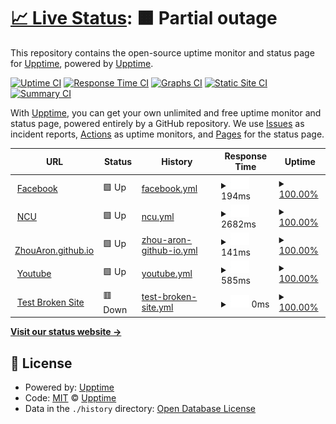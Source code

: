 # [📈 Live Status](https://demo.upptime.js.org): <!--live status--> **🟧 Partial outage**

This repository contains the open-source uptime monitor and status page for [Upptime](https://upptime.js.org), powered by [Upptime](https://github.com/upptime/upptime).

[![Uptime CI](https://github.com/upptime/upptime/workflows/Uptime%20CI/badge.svg)](https://github.com/upptime/upptime/actions?query=workflow%3A%22Uptime+CI%22)
[![Response Time CI](https://github.com/upptime/upptime/workflows/Response%20Time%20CI/badge.svg)](https://github.com/upptime/upptime/actions?query=workflow%3A%22Response+Time+CI%22)
[![Graphs CI](https://github.com/upptime/upptime/workflows/Graphs%20CI/badge.svg)](https://github.com/upptime/upptime/actions?query=workflow%3A%22Graphs+CI%22)
[![Static Site CI](https://github.com/upptime/upptime/workflows/Static%20Site%20CI/badge.svg)](https://github.com/upptime/upptime/actions?query=workflow%3A%22Static+Site+CI%22)
[![Summary CI](https://github.com/upptime/upptime/workflows/Summary%20CI/badge.svg)](https://github.com/upptime/upptime/actions?query=workflow%3A%22Summary+CI%22)

With [Upptime](https://upptime.js.org), you can get your own unlimited and free uptime monitor and status page, powered entirely by a GitHub repository. We use [Issues](https://github.com/upptime/upptime/issues) as incident reports, [Actions](https://github.com/upptime/upptime/actions) as uptime monitors, and [Pages](https://demo.upptime.js.org) for the status page.

<!--start: status pages-->
<!-- This summary is generated by Upptime (https://github.com/upptime/upptime) -->
<!-- Do not edit this manually, your changes will be overwritten -->
<!-- prettier-ignore -->
| URL | Status | History | Response Time | Uptime |
| --- | ------ | ------- | ------------- | ------ |
| <img alt="" src="https://favicons.githubusercontent.com/www.facebook.com" height="13"> [Facebook](https://www.facebook.com) | 🟩 Up | [facebook.yml](https://github.com/ZhouAron/BDC/commits/HEAD/history/facebook.yml) | <details><summary><img alt="Response time graph" src="./graphs/facebook/response-time-week.png" height="20"> 194ms</summary><br><a href="https://demo.upptime.js.org/history/facebook"><img alt="Response time 194" src="https://img.shields.io/endpoint?url=https%3A%2F%2Fraw.githubusercontent.com%2FZhouAron%2FBDC%2FHEAD%2Fapi%2Ffacebook%2Fresponse-time.json"></a><br><a href="https://demo.upptime.js.org/history/facebook"><img alt="24-hour response time 376" src="https://img.shields.io/endpoint?url=https%3A%2F%2Fraw.githubusercontent.com%2FZhouAron%2FBDC%2FHEAD%2Fapi%2Ffacebook%2Fresponse-time-day.json"></a><br><a href="https://demo.upptime.js.org/history/facebook"><img alt="7-day response time 194" src="https://img.shields.io/endpoint?url=https%3A%2F%2Fraw.githubusercontent.com%2FZhouAron%2FBDC%2FHEAD%2Fapi%2Ffacebook%2Fresponse-time-week.json"></a><br><a href="https://demo.upptime.js.org/history/facebook"><img alt="30-day response time 194" src="https://img.shields.io/endpoint?url=https%3A%2F%2Fraw.githubusercontent.com%2FZhouAron%2FBDC%2FHEAD%2Fapi%2Ffacebook%2Fresponse-time-month.json"></a><br><a href="https://demo.upptime.js.org/history/facebook"><img alt="1-year response time 194" src="https://img.shields.io/endpoint?url=https%3A%2F%2Fraw.githubusercontent.com%2FZhouAron%2FBDC%2FHEAD%2Fapi%2Ffacebook%2Fresponse-time-year.json"></a></details> | <details><summary><a href="https://demo.upptime.js.org/history/facebook">100.00%</a></summary><a href="https://demo.upptime.js.org/history/facebook"><img alt="All-time uptime 100.00%" src="https://img.shields.io/endpoint?url=https%3A%2F%2Fraw.githubusercontent.com%2FZhouAron%2FBDC%2FHEAD%2Fapi%2Ffacebook%2Fuptime.json"></a><br><a href="https://demo.upptime.js.org/history/facebook"><img alt="24-hour uptime 100.00%" src="https://img.shields.io/endpoint?url=https%3A%2F%2Fraw.githubusercontent.com%2FZhouAron%2FBDC%2FHEAD%2Fapi%2Ffacebook%2Fuptime-day.json"></a><br><a href="https://demo.upptime.js.org/history/facebook"><img alt="7-day uptime 100.00%" src="https://img.shields.io/endpoint?url=https%3A%2F%2Fraw.githubusercontent.com%2FZhouAron%2FBDC%2FHEAD%2Fapi%2Ffacebook%2Fuptime-week.json"></a><br><a href="https://demo.upptime.js.org/history/facebook"><img alt="30-day uptime 100.00%" src="https://img.shields.io/endpoint?url=https%3A%2F%2Fraw.githubusercontent.com%2FZhouAron%2FBDC%2FHEAD%2Fapi%2Ffacebook%2Fuptime-month.json"></a><br><a href="https://demo.upptime.js.org/history/facebook"><img alt="1-year uptime 100.00%" src="https://img.shields.io/endpoint?url=https%3A%2F%2Fraw.githubusercontent.com%2FZhouAron%2FBDC%2FHEAD%2Fapi%2Ffacebook%2Fuptime-year.json"></a></details>
| <img alt="" src="https://favicons.githubusercontent.com/www.ncu.edu.tw" height="13"> [NCU](https://www.ncu.edu.tw/tw/index.html) | 🟩 Up | [ncu.yml](https://github.com/ZhouAron/BDC/commits/HEAD/history/ncu.yml) | <details><summary><img alt="Response time graph" src="./graphs/ncu/response-time-week.png" height="20"> 2682ms</summary><br><a href="https://demo.upptime.js.org/history/ncu"><img alt="Response time 2682" src="https://img.shields.io/endpoint?url=https%3A%2F%2Fraw.githubusercontent.com%2FZhouAron%2FBDC%2FHEAD%2Fapi%2Fncu%2Fresponse-time.json"></a><br><a href="https://demo.upptime.js.org/history/ncu"><img alt="24-hour response time 2424" src="https://img.shields.io/endpoint?url=https%3A%2F%2Fraw.githubusercontent.com%2FZhouAron%2FBDC%2FHEAD%2Fapi%2Fncu%2Fresponse-time-day.json"></a><br><a href="https://demo.upptime.js.org/history/ncu"><img alt="7-day response time 2682" src="https://img.shields.io/endpoint?url=https%3A%2F%2Fraw.githubusercontent.com%2FZhouAron%2FBDC%2FHEAD%2Fapi%2Fncu%2Fresponse-time-week.json"></a><br><a href="https://demo.upptime.js.org/history/ncu"><img alt="30-day response time 2682" src="https://img.shields.io/endpoint?url=https%3A%2F%2Fraw.githubusercontent.com%2FZhouAron%2FBDC%2FHEAD%2Fapi%2Fncu%2Fresponse-time-month.json"></a><br><a href="https://demo.upptime.js.org/history/ncu"><img alt="1-year response time 2682" src="https://img.shields.io/endpoint?url=https%3A%2F%2Fraw.githubusercontent.com%2FZhouAron%2FBDC%2FHEAD%2Fapi%2Fncu%2Fresponse-time-year.json"></a></details> | <details><summary><a href="https://demo.upptime.js.org/history/ncu">100.00%</a></summary><a href="https://demo.upptime.js.org/history/ncu"><img alt="All-time uptime 100.00%" src="https://img.shields.io/endpoint?url=https%3A%2F%2Fraw.githubusercontent.com%2FZhouAron%2FBDC%2FHEAD%2Fapi%2Fncu%2Fuptime.json"></a><br><a href="https://demo.upptime.js.org/history/ncu"><img alt="24-hour uptime 100.00%" src="https://img.shields.io/endpoint?url=https%3A%2F%2Fraw.githubusercontent.com%2FZhouAron%2FBDC%2FHEAD%2Fapi%2Fncu%2Fuptime-day.json"></a><br><a href="https://demo.upptime.js.org/history/ncu"><img alt="7-day uptime 100.00%" src="https://img.shields.io/endpoint?url=https%3A%2F%2Fraw.githubusercontent.com%2FZhouAron%2FBDC%2FHEAD%2Fapi%2Fncu%2Fuptime-week.json"></a><br><a href="https://demo.upptime.js.org/history/ncu"><img alt="30-day uptime 100.00%" src="https://img.shields.io/endpoint?url=https%3A%2F%2Fraw.githubusercontent.com%2FZhouAron%2FBDC%2FHEAD%2Fapi%2Fncu%2Fuptime-month.json"></a><br><a href="https://demo.upptime.js.org/history/ncu"><img alt="1-year uptime 100.00%" src="https://img.shields.io/endpoint?url=https%3A%2F%2Fraw.githubusercontent.com%2FZhouAron%2FBDC%2FHEAD%2Fapi%2Fncu%2Fuptime-year.json"></a></details>
| <img alt="" src="https://favicons.githubusercontent.com/zhouaron.github.io" height="13"> [ZhouAron.github.io](https://zhouaron.github.io/) | 🟩 Up | [zhou-aron-github-io.yml](https://github.com/ZhouAron/BDC/commits/HEAD/history/zhou-aron-github-io.yml) | <details><summary><img alt="Response time graph" src="./graphs/zhou-aron-github-io/response-time-week.png" height="20"> 141ms</summary><br><a href="https://demo.upptime.js.org/history/zhou-aron-github-io"><img alt="Response time 141" src="https://img.shields.io/endpoint?url=https%3A%2F%2Fraw.githubusercontent.com%2FZhouAron%2FBDC%2FHEAD%2Fapi%2Fzhou-aron-github-io%2Fresponse-time.json"></a><br><a href="https://demo.upptime.js.org/history/zhou-aron-github-io"><img alt="24-hour response time 70" src="https://img.shields.io/endpoint?url=https%3A%2F%2Fraw.githubusercontent.com%2FZhouAron%2FBDC%2FHEAD%2Fapi%2Fzhou-aron-github-io%2Fresponse-time-day.json"></a><br><a href="https://demo.upptime.js.org/history/zhou-aron-github-io"><img alt="7-day response time 141" src="https://img.shields.io/endpoint?url=https%3A%2F%2Fraw.githubusercontent.com%2FZhouAron%2FBDC%2FHEAD%2Fapi%2Fzhou-aron-github-io%2Fresponse-time-week.json"></a><br><a href="https://demo.upptime.js.org/history/zhou-aron-github-io"><img alt="30-day response time 141" src="https://img.shields.io/endpoint?url=https%3A%2F%2Fraw.githubusercontent.com%2FZhouAron%2FBDC%2FHEAD%2Fapi%2Fzhou-aron-github-io%2Fresponse-time-month.json"></a><br><a href="https://demo.upptime.js.org/history/zhou-aron-github-io"><img alt="1-year response time 141" src="https://img.shields.io/endpoint?url=https%3A%2F%2Fraw.githubusercontent.com%2FZhouAron%2FBDC%2FHEAD%2Fapi%2Fzhou-aron-github-io%2Fresponse-time-year.json"></a></details> | <details><summary><a href="https://demo.upptime.js.org/history/zhou-aron-github-io">100.00%</a></summary><a href="https://demo.upptime.js.org/history/zhou-aron-github-io"><img alt="All-time uptime 100.00%" src="https://img.shields.io/endpoint?url=https%3A%2F%2Fraw.githubusercontent.com%2FZhouAron%2FBDC%2FHEAD%2Fapi%2Fzhou-aron-github-io%2Fuptime.json"></a><br><a href="https://demo.upptime.js.org/history/zhou-aron-github-io"><img alt="24-hour uptime 100.00%" src="https://img.shields.io/endpoint?url=https%3A%2F%2Fraw.githubusercontent.com%2FZhouAron%2FBDC%2FHEAD%2Fapi%2Fzhou-aron-github-io%2Fuptime-day.json"></a><br><a href="https://demo.upptime.js.org/history/zhou-aron-github-io"><img alt="7-day uptime 100.00%" src="https://img.shields.io/endpoint?url=https%3A%2F%2Fraw.githubusercontent.com%2FZhouAron%2FBDC%2FHEAD%2Fapi%2Fzhou-aron-github-io%2Fuptime-week.json"></a><br><a href="https://demo.upptime.js.org/history/zhou-aron-github-io"><img alt="30-day uptime 100.00%" src="https://img.shields.io/endpoint?url=https%3A%2F%2Fraw.githubusercontent.com%2FZhouAron%2FBDC%2FHEAD%2Fapi%2Fzhou-aron-github-io%2Fuptime-month.json"></a><br><a href="https://demo.upptime.js.org/history/zhou-aron-github-io"><img alt="1-year uptime 100.00%" src="https://img.shields.io/endpoint?url=https%3A%2F%2Fraw.githubusercontent.com%2FZhouAron%2FBDC%2FHEAD%2Fapi%2Fzhou-aron-github-io%2Fuptime-year.json"></a></details>
| <img alt="" src="https://favicons.githubusercontent.com/www.youtube.com" height="13"> [Youtube](https://www.youtube.com/?hl=zh-TW&gl=TW) | 🟩 Up | [youtube.yml](https://github.com/ZhouAron/BDC/commits/HEAD/history/youtube.yml) | <details><summary><img alt="Response time graph" src="./graphs/youtube/response-time-week.png" height="20"> 585ms</summary><br><a href="https://demo.upptime.js.org/history/youtube"><img alt="Response time 585" src="https://img.shields.io/endpoint?url=https%3A%2F%2Fraw.githubusercontent.com%2FZhouAron%2FBDC%2FHEAD%2Fapi%2Fyoutube%2Fresponse-time.json"></a><br><a href="https://demo.upptime.js.org/history/youtube"><img alt="24-hour response time 676" src="https://img.shields.io/endpoint?url=https%3A%2F%2Fraw.githubusercontent.com%2FZhouAron%2FBDC%2FHEAD%2Fapi%2Fyoutube%2Fresponse-time-day.json"></a><br><a href="https://demo.upptime.js.org/history/youtube"><img alt="7-day response time 585" src="https://img.shields.io/endpoint?url=https%3A%2F%2Fraw.githubusercontent.com%2FZhouAron%2FBDC%2FHEAD%2Fapi%2Fyoutube%2Fresponse-time-week.json"></a><br><a href="https://demo.upptime.js.org/history/youtube"><img alt="30-day response time 585" src="https://img.shields.io/endpoint?url=https%3A%2F%2Fraw.githubusercontent.com%2FZhouAron%2FBDC%2FHEAD%2Fapi%2Fyoutube%2Fresponse-time-month.json"></a><br><a href="https://demo.upptime.js.org/history/youtube"><img alt="1-year response time 585" src="https://img.shields.io/endpoint?url=https%3A%2F%2Fraw.githubusercontent.com%2FZhouAron%2FBDC%2FHEAD%2Fapi%2Fyoutube%2Fresponse-time-year.json"></a></details> | <details><summary><a href="https://demo.upptime.js.org/history/youtube">100.00%</a></summary><a href="https://demo.upptime.js.org/history/youtube"><img alt="All-time uptime 100.00%" src="https://img.shields.io/endpoint?url=https%3A%2F%2Fraw.githubusercontent.com%2FZhouAron%2FBDC%2FHEAD%2Fapi%2Fyoutube%2Fuptime.json"></a><br><a href="https://demo.upptime.js.org/history/youtube"><img alt="24-hour uptime 100.00%" src="https://img.shields.io/endpoint?url=https%3A%2F%2Fraw.githubusercontent.com%2FZhouAron%2FBDC%2FHEAD%2Fapi%2Fyoutube%2Fuptime-day.json"></a><br><a href="https://demo.upptime.js.org/history/youtube"><img alt="7-day uptime 100.00%" src="https://img.shields.io/endpoint?url=https%3A%2F%2Fraw.githubusercontent.com%2FZhouAron%2FBDC%2FHEAD%2Fapi%2Fyoutube%2Fuptime-week.json"></a><br><a href="https://demo.upptime.js.org/history/youtube"><img alt="30-day uptime 100.00%" src="https://img.shields.io/endpoint?url=https%3A%2F%2Fraw.githubusercontent.com%2FZhouAron%2FBDC%2FHEAD%2Fapi%2Fyoutube%2Fuptime-month.json"></a><br><a href="https://demo.upptime.js.org/history/youtube"><img alt="1-year uptime 100.00%" src="https://img.shields.io/endpoint?url=https%3A%2F%2Fraw.githubusercontent.com%2FZhouAron%2FBDC%2FHEAD%2Fapi%2Fyoutube%2Fuptime-year.json"></a></details>
| <img alt="" src="https://favicons.githubusercontent.com/thissitedoesnotexist.koj.co" height="13"> [Test Broken Site](https://thissitedoesnotexist.koj.co) | 🟥 Down | [test-broken-site.yml](https://github.com/ZhouAron/BDC/commits/HEAD/history/test-broken-site.yml) | <details><summary><img alt="Response time graph" src="./graphs/test-broken-site/response-time-week.png" height="20"> 0ms</summary><br><a href="https://demo.upptime.js.org/history/test-broken-site"><img alt="Response time 0" src="https://img.shields.io/endpoint?url=https%3A%2F%2Fraw.githubusercontent.com%2FZhouAron%2FBDC%2FHEAD%2Fapi%2Ftest-broken-site%2Fresponse-time.json"></a><br><a href="https://demo.upptime.js.org/history/test-broken-site"><img alt="24-hour response time 0" src="https://img.shields.io/endpoint?url=https%3A%2F%2Fraw.githubusercontent.com%2FZhouAron%2FBDC%2FHEAD%2Fapi%2Ftest-broken-site%2Fresponse-time-day.json"></a><br><a href="https://demo.upptime.js.org/history/test-broken-site"><img alt="7-day response time 0" src="https://img.shields.io/endpoint?url=https%3A%2F%2Fraw.githubusercontent.com%2FZhouAron%2FBDC%2FHEAD%2Fapi%2Ftest-broken-site%2Fresponse-time-week.json"></a><br><a href="https://demo.upptime.js.org/history/test-broken-site"><img alt="30-day response time 0" src="https://img.shields.io/endpoint?url=https%3A%2F%2Fraw.githubusercontent.com%2FZhouAron%2FBDC%2FHEAD%2Fapi%2Ftest-broken-site%2Fresponse-time-month.json"></a><br><a href="https://demo.upptime.js.org/history/test-broken-site"><img alt="1-year response time 0" src="https://img.shields.io/endpoint?url=https%3A%2F%2Fraw.githubusercontent.com%2FZhouAron%2FBDC%2FHEAD%2Fapi%2Ftest-broken-site%2Fresponse-time-year.json"></a></details> | <details><summary><a href="https://demo.upptime.js.org/history/test-broken-site">100.00%</a></summary><a href="https://demo.upptime.js.org/history/test-broken-site"><img alt="All-time uptime 100.00%" src="https://img.shields.io/endpoint?url=https%3A%2F%2Fraw.githubusercontent.com%2FZhouAron%2FBDC%2FHEAD%2Fapi%2Ftest-broken-site%2Fuptime.json"></a><br><a href="https://demo.upptime.js.org/history/test-broken-site"><img alt="24-hour uptime 100.00%" src="https://img.shields.io/endpoint?url=https%3A%2F%2Fraw.githubusercontent.com%2FZhouAron%2FBDC%2FHEAD%2Fapi%2Ftest-broken-site%2Fuptime-day.json"></a><br><a href="https://demo.upptime.js.org/history/test-broken-site"><img alt="7-day uptime 100.00%" src="https://img.shields.io/endpoint?url=https%3A%2F%2Fraw.githubusercontent.com%2FZhouAron%2FBDC%2FHEAD%2Fapi%2Ftest-broken-site%2Fuptime-week.json"></a><br><a href="https://demo.upptime.js.org/history/test-broken-site"><img alt="30-day uptime 100.00%" src="https://img.shields.io/endpoint?url=https%3A%2F%2Fraw.githubusercontent.com%2FZhouAron%2FBDC%2FHEAD%2Fapi%2Ftest-broken-site%2Fuptime-month.json"></a><br><a href="https://demo.upptime.js.org/history/test-broken-site"><img alt="1-year uptime 100.00%" src="https://img.shields.io/endpoint?url=https%3A%2F%2Fraw.githubusercontent.com%2FZhouAron%2FBDC%2FHEAD%2Fapi%2Ftest-broken-site%2Fuptime-year.json"></a></details>

<!--end: status pages-->

[**Visit our status website →**](https://demo.upptime.js.org)

## 📄 License

- Powered by: [Upptime](https://github.com/upptime/upptime)
- Code: [MIT](./LICENSE) © [Upptime](https://upptime.js.org)
- Data in the `./history` directory: [Open Database License](https://opendatacommons.org/licenses/odbl/1-0/)
